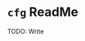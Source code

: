 # `cfg` ReadMe

TODO: Write

[license]: LICENSE.md "project license"
[project ReadMe]: README.md "project ReadMe"
[bin ReadMe]: bin/README.md "`bin` ReadMe"
[cfg ReadMe]: cfg/README.md "`cfg` ReadMe"
[doc ReadMe]: doc/README.md "documentation ReadMe"
[HowTo ReadMe]: doc/HowTo/README.md "HowTo ReadMe"
[sample ReadMe]: sample/README.md "`sample` ReadMe"

